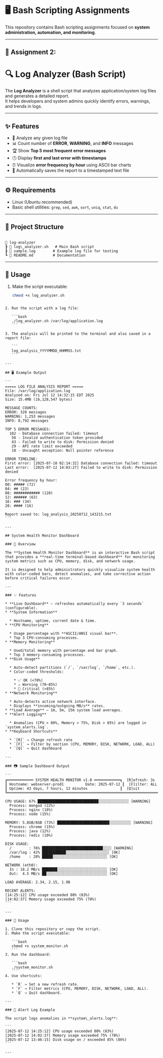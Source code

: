 # 🖥️ Bash Scripting Assignments

This repository contains Bash scripting assignments focused on **system administration, automation, and monitoring**.

---

## 📌 Assignment 2:
# 🔍 Log Analyzer (Bash Script)

The **Log Analyzer** is a shell script that analyzes application/system log files and generates a detailed report.  
It helps developers and system admins quickly identify errors, warnings, and trends in logs.  

---

## ✨ Features
- 📂 Analyze any given log file  
- 📊 Count number of **ERROR**, **WARNING**, and **INFO** messages  
- 🏆 Show **Top 5 most frequent error messages**  
- 🕒 Display **first and last error with timestamps**  
- ⏰ Visualize **error frequency by hour** using ASCII bar charts  
- 💾 Automatically saves the report to a timestamped text file  

---

## ⚙️ Requirements
- Linux (Ubuntu recommended)  
- Basic shell utilities: `grep`, `sed`, `awk`, `sort`, `uniq`, `stat`, `du`  

---

## 📂 Project Structure
```

📁 log-analyzer
┣ 📜 log\_analyzer.sh   # Main Bash script
┣ 📜 sample.log        # Example log file for testing
┗ 📜 README.md         # Documentation

````

---

## 🚀 Usage

1. Make the script executable:
   ```bash
   chmod +x log_analyzer.sh
````

2. Run the script with a log file:

   ```bash
   ./log_analyzer.sh /var/log/application.log
   ```

3. The analysis will be printed to the terminal and also saved in a report file:

   ```
   log_analysis_YYYYMMDD_HHMMSS.txt
   ```

---

## 🖥️ Example Output

```
===== LOG FILE ANALYSIS REPORT =====
File: /var/log/application.log
Analyzed on: Fri Jul 12 14:32:15 EDT 2025
Size: 15.4MB (16,128,547 bytes)

MESSAGE COUNTS:
ERROR: 328 messages
WARNING: 1,253 messages
INFO: 8,792 messages

TOP 5 ERROR MESSAGES:
  182 - Database connection failed: timeout
   56 - Invalid authentication token provided
   43 - Failed to write to disk: Permission denied
   29 - API rate limit exceeded
   18 - Uncaught exception: Null pointer reference

ERROR TIMELINE:
First error: [2025-07-10 02:14:32] Database connection failed: timeout
Last error:  [2025-07-12 14:03:27] Failed to write to disk: Permission denied

Error frequency by hour:
00: ##### (72)
04: ## (23)
08: ############ (120)
12: ###### (63)
16: ### (34)
20: #### (16)

Report saved to: log_analysis_20250712_143215.txt
```

---

## System Health Monitor Dashboard

### 📖 Overview

The **System Health Monitor Dashboard** is an interactive Bash script that provides a **real-time terminal-based dashboard** for monitoring system metrics such as CPU, memory, disk, and network usage.

It is designed to help administrators quickly visualize system health with color-coded bars, detect anomalies, and take corrective action before critical failures occur.

---

### ✨ Features

* **Live Dashboard** – refreshes automatically every `3 seconds` (configurable).
* **System Information**

  * Hostname, uptime, current date & time.
* **CPU Monitoring**

  * Usage percentage with **ASCII/ANSI visual bar**.
  * Top 3 CPU-consuming processes.
* **Memory Monitoring**

  * Used/total memory with percentage and bar graph.
  * Top 3 memory-consuming processes.
* **Disk Usage**

  * Auto-detect partitions (`/`, `/var/log`, `/home`, etc.).
  * Color-coded thresholds:

    * ✅ OK (<70%)
    * ⚠️ Warning (70–85%)
    * 🔴 Critical (>85%)
* **Network Monitoring**

  * Auto-detects active network interface.
  * Displays **incoming/outgoing MB/s** rates.
* **Load Average** – 1m, 5m, 15m system load averages.
* **Alert Logging**

  * Anomalies (CPU > 80%, Memory > 75%, Disk > 85%) are logged in `system_alerts.log`.
* **Keyboard Shortcuts**

  * `[R]` → Change refresh rate
  * `[F]` → Filter by section (CPU, MEMORY, DISK, NETWORK, LOAD, ALL)
  * `[Q]` → Quit dashboard

---

### 📷 Sample Dashboard Output

```
╔════════════ SYSTEM HEALTH MONITOR v1.0 ════════════╗  [R]efresh: 3s
║ Hostname: webserver-prod1          Date: 2025-07-12 ║  [F]ilter: ALL
║ Uptime: 43 days, 7 hours, 13 minutes               ║  [Q]uit
╚═══════════════════════════════════════════════════════════════════════╝

CPU USAGE: 67% ████████████████████████████░░░░░░░░░░░░░░ [WARNING]
  Process: mongod (22%)
  Process: nginx (18%)
  Process: node (15%)

MEMORY: 5.8GB/8GB (73%) ████████████████████████░░░░░░░░░░ [WARNING]
  Process: chrome (15%)
  Process: java (12%)
  Process: redis (10%)

DISK USAGE:
  /        : 76% ████████████████████████████░░░░ [WARNING]
  /var/log : 42% ███████████░░░░░░░░░░░░░░░░░░░░ [OK]
  /home    : 28% █████░░░░░░░░░░░░░░░░░░░░░░░░░ [OK]

NETWORK (eth0):
  In : 18.2 MB/s ███████░░░░░░░░░░░░░░░░░░░░░░░ [OK]
  Out:  4.5 MB/s ██░░░░░░░░░░░░░░░░░░░░░░░░░░░░ [OK]

LOAD AVERAGE: 2.34, 2.15, 1.98

RECENT ALERTS:
[14:25:12] CPU usage exceeded 80% (83%)
[14:02:37] Memory usage exceeded 75% (78%)
```

---

### 🚀 Usage

1. Clone this repository or copy the script.
2. Make the script executable:

   ```bash
   chmod +x system_monitor.sh
   ```
3. Run the dashboard:

   ```bash
   ./system_monitor.sh
   ```
4. Use shortcuts:

   * `R` → Set a new refresh rate.
   * `F` → Filter metrics (CPU, MEMORY, DISK, NETWORK, LOAD, ALL).
   * `Q` → Quit dashboard.

---

### 📝 Alert Log Example

The script logs anomalies in **system\_alerts.log**:

```
[2025-07-12 14:25:12] CPU usage exceeded 80% (83%)
[2025-07-12 14:02:37] Memory usage exceeded 75% (78%)
[2025-07-12 13:46:15] Disk usage on / exceeded 85% (86%)
```

---
